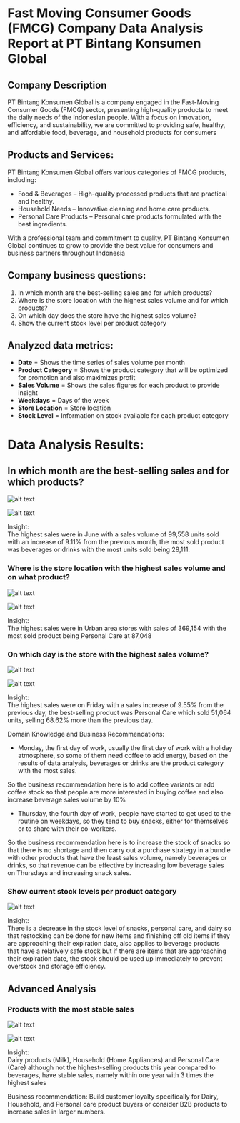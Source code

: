 # Fast Moving Consumer Goods (FMCG) Company Data Analysis Report at PT Bintang Konsumen Global

## Company Description

PT Bintang Konsumen Global is a company engaged in the Fast-Moving Consumer Goods (FMCG) sector, presenting high-quality products to meet the daily needs of the Indonesian people. With a focus on innovation, efficiency, and sustainability, we are committed to providing safe, healthy, and affordable food, beverage, and household products for consumers

## Products and Services:

PT Bintang Konsumen Global offers various categories of FMCG products, including:

- Food & Beverages – High-quality processed products that are practical and healthy.
- Household Needs – Innovative cleaning and home care products.
- Personal Care Products – Personal care products formulated with the best ingredients.

With a professional team and commitment to quality, PT Bintang Konsumen Global continues to grow to provide the best value for consumers and business partners throughout Indonesia

## Company business questions:

1. In which month are the best-selling sales and for which products?
2. Where is the store location with the highest sales volume and for which products?
3. On which day does the store have the highest sales volume?
4. Show the current stock level per product category

## Analyzed data metrics:

- **Date** = Shows the time series of sales volume per month
- **Product Category** = Shows the product category that will be optimized for promotion and also maximizes profit
- **Sales Volume** = Shows the sales figures for each product to provide insight
- **Weekdays** = Days of the week
- **Store Location** = Store location
- **Stock Level** = Information on stock available for each product category

# Data Analysis Results:

## In which month are the best-selling sales and for which products?

![alt text](images/graph_sales.png)

![alt text](images/beverages_most.png)

Insight:
<br>The highest sales were in June with a sales volume of 99,558 units sold with an increase of 9.11% from the previous month, the most sold product was beverages or drinks with the most units sold being 28,111.

### Where is the store location with the highest sales volume and on what product?

![alt text](images/graph_store.png)

![alt text](images/table_store.png)

Insight:
<br>The highest sales were in Urban area stores with sales of 369,154 with the most sold product being Personal Care at 87,048

### On which day is the store with the highest sales volume?

![alt text](images/graph_days.png)

![alt text](images/table_days.png)

Insight:
<br>The highest sales were on Friday with a sales increase of 9.55% from the previous day, the best-selling product was Personal Care which sold 51,064 units, selling 68.62% more than the previous day.

Domain Knowledge and Business Recommendations:

- Monday, the first day of work, usually the first day of work with a holiday atmosphere, so some of them need coffee to add energy, based on the results of data analysis, beverages or drinks are the product category with the most sales.

So the business recommendation here is to add coffee variants or add coffee stock so that people are more interested in buying coffee and also increase beverage sales volume by 10%

- Thursday, the fourth day of work, people have started to get used to the routine on weekdays, so they tend to buy snacks, either for themselves or to share with their co-workers.

So the business recommendation here is to increase the stock of snacks so that there is no shortage and then carry out a purchase strategy in a bundle with other products that have the least sales volume, namely beverages or drinks, so that revenue can be effective by increasing low beverage sales on Thursdays and increasing snack sales.

### Show current stock levels per product category

![alt text](images/stocks.png)

Insight:
<br>There is a decrease in the stock level of snacks, personal care, and dairy so that restocking can be done for new items and finishing off old items if they are approaching their expiration date, also applies to beverage products that have a relatively safe stock but if there are items that are approaching their expiration date, the stock should be used up immediately to prevent overstock and storage efficiency.

## Advanced Analysis

### Products with the most stable sales

![alt text](images/stable.png)

![alt text](images/stable_table.png)

Insight:
<br>Dairy products (Milk), Household (Home Appliances) and Personal Care (Care) although not the highest-selling products this year compared to beverages, have stable sales, namely within one year with 3 times the highest sales

Business recommendation:
Build customer loyalty specifically for Dairy, Household, and Personal care product buyers or consider B2B products to increase sales in larger numbers.
